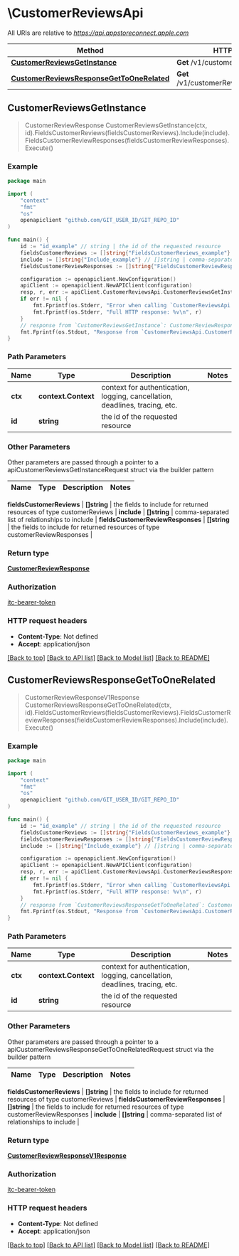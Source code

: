 # \CustomerReviewsApi

All URIs are relative to *https://api.appstoreconnect.apple.com*

Method | HTTP request | Description
------------- | ------------- | -------------
[**CustomerReviewsGetInstance**](CustomerReviewsApi.md#CustomerReviewsGetInstance) | **Get** /v1/customerReviews/{id} | 
[**CustomerReviewsResponseGetToOneRelated**](CustomerReviewsApi.md#CustomerReviewsResponseGetToOneRelated) | **Get** /v1/customerReviews/{id}/response | 



## CustomerReviewsGetInstance

> CustomerReviewResponse CustomerReviewsGetInstance(ctx, id).FieldsCustomerReviews(fieldsCustomerReviews).Include(include).FieldsCustomerReviewResponses(fieldsCustomerReviewResponses).Execute()



### Example

```go
package main

import (
    "context"
    "fmt"
    "os"
    openapiclient "github.com/GIT_USER_ID/GIT_REPO_ID"
)

func main() {
    id := "id_example" // string | the id of the requested resource
    fieldsCustomerReviews := []string{"FieldsCustomerReviews_example"} // []string | the fields to include for returned resources of type customerReviews (optional)
    include := []string{"Include_example"} // []string | comma-separated list of relationships to include (optional)
    fieldsCustomerReviewResponses := []string{"FieldsCustomerReviewResponses_example"} // []string | the fields to include for returned resources of type customerReviewResponses (optional)

    configuration := openapiclient.NewConfiguration()
    apiClient := openapiclient.NewAPIClient(configuration)
    resp, r, err := apiClient.CustomerReviewsApi.CustomerReviewsGetInstance(context.Background(), id).FieldsCustomerReviews(fieldsCustomerReviews).Include(include).FieldsCustomerReviewResponses(fieldsCustomerReviewResponses).Execute()
    if err != nil {
        fmt.Fprintf(os.Stderr, "Error when calling `CustomerReviewsApi.CustomerReviewsGetInstance``: %v\n", err)
        fmt.Fprintf(os.Stderr, "Full HTTP response: %v\n", r)
    }
    // response from `CustomerReviewsGetInstance`: CustomerReviewResponse
    fmt.Fprintf(os.Stdout, "Response from `CustomerReviewsApi.CustomerReviewsGetInstance`: %v\n", resp)
}
```

### Path Parameters


Name | Type | Description  | Notes
------------- | ------------- | ------------- | -------------
**ctx** | **context.Context** | context for authentication, logging, cancellation, deadlines, tracing, etc.
**id** | **string** | the id of the requested resource | 

### Other Parameters

Other parameters are passed through a pointer to a apiCustomerReviewsGetInstanceRequest struct via the builder pattern


Name | Type | Description  | Notes
------------- | ------------- | ------------- | -------------

 **fieldsCustomerReviews** | **[]string** | the fields to include for returned resources of type customerReviews | 
 **include** | **[]string** | comma-separated list of relationships to include | 
 **fieldsCustomerReviewResponses** | **[]string** | the fields to include for returned resources of type customerReviewResponses | 

### Return type

[**CustomerReviewResponse**](CustomerReviewResponse.md)

### Authorization

[itc-bearer-token](../README.md#itc-bearer-token)

### HTTP request headers

- **Content-Type**: Not defined
- **Accept**: application/json

[[Back to top]](#) [[Back to API list]](../README.md#documentation-for-api-endpoints)
[[Back to Model list]](../README.md#documentation-for-models)
[[Back to README]](../README.md)


## CustomerReviewsResponseGetToOneRelated

> CustomerReviewResponseV1Response CustomerReviewsResponseGetToOneRelated(ctx, id).FieldsCustomerReviews(fieldsCustomerReviews).FieldsCustomerReviewResponses(fieldsCustomerReviewResponses).Include(include).Execute()



### Example

```go
package main

import (
    "context"
    "fmt"
    "os"
    openapiclient "github.com/GIT_USER_ID/GIT_REPO_ID"
)

func main() {
    id := "id_example" // string | the id of the requested resource
    fieldsCustomerReviews := []string{"FieldsCustomerReviews_example"} // []string | the fields to include for returned resources of type customerReviews (optional)
    fieldsCustomerReviewResponses := []string{"FieldsCustomerReviewResponses_example"} // []string | the fields to include for returned resources of type customerReviewResponses (optional)
    include := []string{"Include_example"} // []string | comma-separated list of relationships to include (optional)

    configuration := openapiclient.NewConfiguration()
    apiClient := openapiclient.NewAPIClient(configuration)
    resp, r, err := apiClient.CustomerReviewsApi.CustomerReviewsResponseGetToOneRelated(context.Background(), id).FieldsCustomerReviews(fieldsCustomerReviews).FieldsCustomerReviewResponses(fieldsCustomerReviewResponses).Include(include).Execute()
    if err != nil {
        fmt.Fprintf(os.Stderr, "Error when calling `CustomerReviewsApi.CustomerReviewsResponseGetToOneRelated``: %v\n", err)
        fmt.Fprintf(os.Stderr, "Full HTTP response: %v\n", r)
    }
    // response from `CustomerReviewsResponseGetToOneRelated`: CustomerReviewResponseV1Response
    fmt.Fprintf(os.Stdout, "Response from `CustomerReviewsApi.CustomerReviewsResponseGetToOneRelated`: %v\n", resp)
}
```

### Path Parameters


Name | Type | Description  | Notes
------------- | ------------- | ------------- | -------------
**ctx** | **context.Context** | context for authentication, logging, cancellation, deadlines, tracing, etc.
**id** | **string** | the id of the requested resource | 

### Other Parameters

Other parameters are passed through a pointer to a apiCustomerReviewsResponseGetToOneRelatedRequest struct via the builder pattern


Name | Type | Description  | Notes
------------- | ------------- | ------------- | -------------

 **fieldsCustomerReviews** | **[]string** | the fields to include for returned resources of type customerReviews | 
 **fieldsCustomerReviewResponses** | **[]string** | the fields to include for returned resources of type customerReviewResponses | 
 **include** | **[]string** | comma-separated list of relationships to include | 

### Return type

[**CustomerReviewResponseV1Response**](CustomerReviewResponseV1Response.md)

### Authorization

[itc-bearer-token](../README.md#itc-bearer-token)

### HTTP request headers

- **Content-Type**: Not defined
- **Accept**: application/json

[[Back to top]](#) [[Back to API list]](../README.md#documentation-for-api-endpoints)
[[Back to Model list]](../README.md#documentation-for-models)
[[Back to README]](../README.md)

